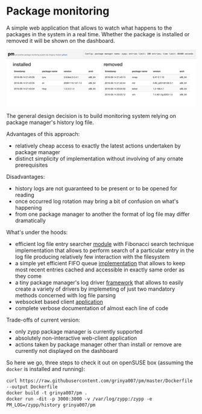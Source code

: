 Package monitoring
==================

A simple web application that allows to watch what happens to the packages in the system
in a real time. Whether the package is installed or removed it will be shown on the dashboard.

![Screen Shot](public/screenshot.png)

The general design decision is to build monitoring system relying on package manager's
history log file.

Advantages of this approach:
- relatively cheap access to exactly the latest actions undertaken by package manager
- distinct simplicity of implementation without involving of any ornate prerequisites

Disadvantages:
- history logs are not guaranteed to be present or to be opened for reading
- once occurred log rotation may bring a bit of confusion on what's happening
- from one package manager to another the format of log file may differ dramatically

What's under the hoods:
- efficient log file entry searcher [module](lib/PM/Utils/LogSearch.pm) with Fibonacci search technique implementation that allows to
perform search of a particular entry in the log file producing relatively few interaction with the filesystem
- a simple yet efficient FIFO queue [implementation](lib/PM/Utils/FifoCache.pm) that allows to keep most recent entries cached and accessible in
exactly same order as they come
- a tiny package manager's log driver [framework](lib/PM/Log.pm) that allows to easily create a variety of drivers by implemeting of just two mandatory methods concerned with log file parsing
- websocket based client [application](public/pm.js)
- complete verbose documentation of almost each line of code

Trade-offs of current version:
- only zypp package manager is currently supported
- absolutely non-interactive web-client application
- actions taken by package manager other than install or remove are currently not displayed on the dashboard

So here we go, three steps to check it out on openSUSE box (assuming the ```docker``` is installed and running):
```
curl https://raw.githubusercontent.com/grinya007/pm/master/Dockerfile --output Dockerfile
docker build -t grinya007/pm .
docker run -dit -p 3000:3000 -v /var/log/zypp:/zypp -e PM_LOG=/zypp/history grinya007/pm
```
